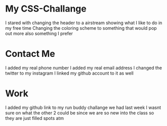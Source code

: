 # My CSS-Challange

I stared with changing the header to a airstream showing what I like to do in my free time
Changing the coloring scheme to something that would pop out more also something I prefer

# Contact Me
I added my real phone number
I added my real email address
I changed the twitter to my instagram
I linked my github account to it as well

# Work
I added my github link to my run buddy challange we had last week 
I wasnt sure on what the other 2 could be since we are so new into the class so they are just filled spots atm
